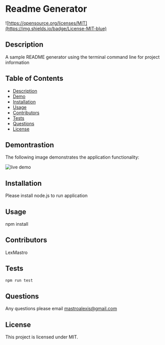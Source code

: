 # Readme Generator
![https://opensource.org/licenses/MIT](https://img.shields.io/badge/License-MIT-blue)
## Description
A sample README generator using the terminal command line for project information

## Table of Contents
- [Description](#description)
- [Demo](#demonstration)
- [Installation](#installation)
- [Usage](#usage)
- [Contributors](#contributors)
- [Tests](#tests)
- [Questions](#questions)
- [License](#license)

## Demontrastion
The following image demonstrates the application functionality:

![live demo](../Assets/Readme-demo.gif)

## Installation
Please install node.js to run application

## Usage
npm install

## Contributors
LexMastro

## Tests
```bash
npm run test 
```

## Questions
Any questions please email mastroalexis@gmail.com

## License
This project is licensed under MIT.

